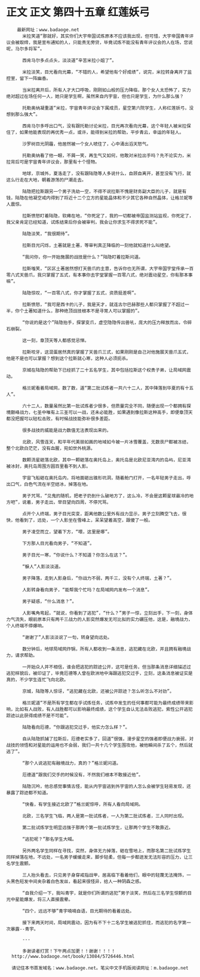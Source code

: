 # 正文 正文 第四十五章 红莲妖弓
        最新网址：www.badaoge.net
          米拉笑道“那就好，其实你们大宇帝国试炼原本不应该我出现，但可惜，大宇帝国青年评议会被取缔，我是宣布通知的人，只能责无旁贷，毕竟试炼不能没有青年评议会的人在场，您说呢，马尔多将军”。
      
          西肯马尔多点点头，淡淡道“辛苦米拉小姐了”。
      
          米拉淡笑，目光看向光幕，“不错的人，希望他有个好成绩”，说完，米拉转身离开了监控室，留下一阵幽香。
      
          当米拉离开后，所有人才大口呼吸，刚刚如山般的压力降临，那个女人太恐怖了，实力绝对超过在场任何一人，她只是学生啊，虽然来自内宇宙，但也只是学生，为什么那么强？
      
          托勒奥纳凝重道“米拉，宇宙青年评议会下属成员，星空第六院学生，人称红莲妖弓，没想到那么强大”。
      
          西肯马尔多呼出口气，没有跟托勒讨论米拉，目光再次看向光幕，这个年轻人被米拉保住了，如果他能表现的再优秀一点，或许，能得到米拉的帮助，平步青云，幸运的年轻人。
      
          沙罗树目光阴霾，他居然被一个女人唬住了，心中涌出滔天怒气。
      
          托勒奥纳看了他一眼，不屑一笑，再生气又如何，他敢对米拉出手吗？先不论实力，米拉背后可是宇宙青年评议会，那里有十个怪物。
      
          地球，京城外，夏洛走了，没有跟陆隐等人多说什么，自顾自离开，甚至没有飞行，就这么行走在大地，朝着游荡的尸潮走去。
      
          陆隐把拉斯跟另一个男子洗劫一空，不得不说拉斯不愧是财务副大臣的儿子，就是有钱，陆隐在他凝空戒内得到了将近十二个立方的星能晶体和不少其它各种自然晶体，让格兰妮等人震惊。
      
          拉斯愤怒盯着陆隐，软瘫在地，“你死定了，我的一切都被帝国监测站监视，你死定了，我父亲肯定已经知道，试炼结束后你会被审判，我会让你求生不得求死不能”。
      
          陆隐淡笑，“我很期待”。
      
          拉斯目光闪烁，土著就是土著，等审判真正降临的一刻他就知道什么叫绝望。
      
          “我问你，你一开始施展的战技是什么？”陆隐盯着拉斯问道。
      
          拉斯嗤笑，“区区土著居然想打天兽爪的主意，告诉你也无所谓，大宇帝国宇堂传承一百零八式天兽爪，我只掌握了五式，有本事你去宇堂掌握一百零八式，绝对震动星空，你有那本事嘛”。
      
          陆隐惊叹，“一百零八式，你才掌握了五式，资质挺差啊”。
      
          拉斯愤怒，“我可是西卡的儿子，我是天才，就连古尔巴赫那些人都只掌握了不超过一半，你个土著知道什么，那种绝顶战技根本不是寻常人可以掌握的”。
      
          “你说的是这个”陆隐抬手，探掌变爪，虚空隐隐传出兽吼，庞大的压力释放而出，令碎石崩裂。
      
          这一刻，章顶天等人都感觉忌惮。
      
          拉斯咬牙，这混蛋居然真的掌握了天兽爪三式，如果刚刚是自己对他施展天兽爪五式，他是不是也可以掌握？想到这个拉斯就心寒，这种人必须扼杀。
      
          京城在陆隐的帮助下已经抓了二十五名学生，其中包括拉斯这个权贵子弟，让局域网震动。
      
          格兰妮看着局域网，数了数，道“第二批试炼者一共六十二人，其中降落到华夏的有十五人”。
      
          六十二人，数量虽然比第一批试炼者少很多，但质量完全不同，随便出现一个都拥有探境巅峰战力，七圣中唯有上三圣可以一战，还未必能胜，如果遇到像拉斯这种高手，即便章顶天都没把握可以轻松击败，有时候战技能弥补很多差距。
      
          很多战技的威能是战力数值无法表现出来的。
      
          北欧，风雪连天，和平年代美丽如画的地域如今被一片冰雪覆盖，无数丧尸都被冻结，整个北欧白茫茫，没有血腥，宛如世外桃源。
      
          数颗流星砸落北欧，其中一颗砸落在奥托岛上，奥托岛是北欧尼亚湾内的岛屿，尼亚湾被冰封，奥托岛周围方圆百里看不到人影。
      
          宇宙飞船砸在奥托岛内，将地面砸出锥形坑洞，随着舱门打开，一名年轻男子走出，呼出口气，白色气流在半空结冰，掉落在地。
      
          男子咒骂，“见鬼的随机，把老子扔到什么破地方了，这么冷，不会是这颗星球最冷的地方吧”，说着，男子走出，举目望向四周，不停咒骂。
      
          点开个人终端，男子目光突变，距离他数公里外有战力显示，男子立刻腾空飞去，很快，他看到了，远处，一个人影坐在雪峰上，呆呆望着高空，跟傻了一般。
      
          男子凌空而立，望着下方，“喂，这里是哪”。
      
          下方那人目光看向男子，“不知道”。
      
          男子目光一寒，“你说什么？不知道？你怎么在这？”。
      
          “躲人”人影淡淡道。
      
          男子降落，走到人影身后，“你战力不弱，两千三，没有个人终端，土著？”。
      
          人影转身看向男子，“能帮我个忙吗？在局域网内发布一个消息”。
      
          男子疑惑，“什么消息？”。
      
          人影嘴角弯起，“就说，你看到了逃犯”，“什么？”男子一惊，立刻出手，下一刻，身体力气流失，眼前原本只有两千三战力的人影突然爆发无可比拟的实力碾压他，这是，融境战力，个人终端不停爆响。
      
          “谢谢了”人影淡淡说了一句，转身望向远处。
      
          数分钟后，地球局域网炸锅，所有人都收到一条消息，逃犯藏在北欧，并且拥有融境战力，请求帮助。
      
          一开始众人并不相信，谁会把逃犯的踪迹公开，这可是任务，但当那条消息详细描述过逃犯样貌后，被印证了，毕竟厄德等人曾在欧洲地中海跟逃犯交过手，立刻，这条消息被证实是真的，不少学生连忙飞向北欧。
      
          京城，陆隐等人惊讶，“逃犯藏在北欧，还被公开踪迹？怎么听怎么不对劲”。
      
          格兰妮道“不是所有学生都在乎试炼任务，试炼中发生的任何事都可能为最终成绩带来影响，比如有人战败，有人战胜都可以影响最终成绩，这个学生自认无法击败逃犯，索性公开逃犯踪迹以此获得成绩不是不可能”。
      
          陆隐看向厄德，“你跟逃犯交过手，他实力怎么样？”。
      
          自从陆隐抓捕了拉斯后，厄德老实多了，回道“很强，漫步星空的强者即便战力衰弱，对战技的领悟和对星能的运用也不会弱，我们一共十几个学生围攻他，被他瞬间杀了五个，然后就逃了”。
      
          “那个人说逃犯有融境战力，真的？”格兰妮问道。
      
          厄德道“跟我们交手的时候没有，不然我们根本不敢接近他”。
      
          陆隐沉吟，他总感觉事情古怪，能从内宇宙逃到外宇宙的人怎么会被学生轻易发现，还暴露了踪迹都不知道。
      
          “快看，有学生接近北欧了”格兰妮惊呼，所有人看向局域网。
      
          北欧，三名学生飞临，两人是第一批试炼者，一人为第二批试炼者，三人同时出现。
      
          第二批试炼学生明显远强于那两个第一批试炼学生，让那两个学生不敢靠近。
      
          “逃犯呢？”那名学生大喊。
      
          另外两名学生同样在寻找，突然，身体无力掉落，砸在雪地上，而那名第二批试炼学生同样掉落在地，不远处，一名男子缓缓走来，脚步轻柔，但每一步都迸发无法形容的压力，让三名学生震颤。
      
          三人抬头看去，只见男子身穿戒指战甲，居高临下看着他们，眼中的轻蔑无法掩饰，一头黑色短发中间夹杂着白色发丝，看起来很怪异，给人一种阴森之感。
      
          “自我介绍一下，我叫青宇，就是你们所谓的逃犯”男子淡笑，然后在三名学生惊颤的目光中星能爆发，将三人直接震晕。
      
          “四个，远远不够”青宇喃喃自语，目光期待的看着远处。
      
          接下来两天时间，局域网震动，因为有不下十二名学生被逃犯抓住，而逃犯的名字第一次暴露--青宇。
      
          ---
      
          多谢读者打赏！下午两点加更！！谢谢！！！！
      http://www.badaoge.net/book/13084/5726446.html
      
      请记住本书首发域名：www.badaoge.net。笔尖中文手机版阅读网址：m.badaoge.net